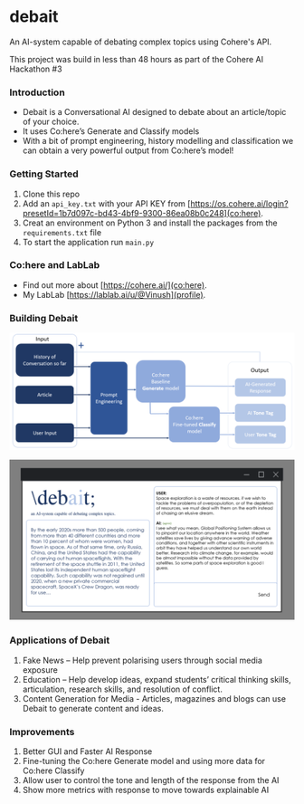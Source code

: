 # debait

An AI-system capable of debating complex topics using Cohere's API.

This project was build in less than 48 hours as part of the Cohere AI Hackathon #3

### Introduction

- Debait is a Conversational AI designed to debate about an article/topic of your choice.
- It uses Co:here’s Generate and Classify models
- With a bit of prompt engineering, history modelling and classification we can obtain a very powerful output from Co:here’s model!

### Getting Started

1. Clone this repo
2. Add an ``api_key.txt`` with your API KEY from [https://os.cohere.ai/login?presetId=1b7d097c-bd43-4bf9-9300-86ea08b0c248](co:here).
3. Creat an environment on Python 3 and install the packages from the ``requirements.txt`` file
3. To start the application run ``main.py``

### Co:here and LabLab

- Find out more about [https://cohere.ai/](co:here).
- My LabLab [https://lablab.ai/u/@Vinush](profile).

### Building Debait

![alt text](debait_model.png)

![alt text](debait_mock_up.png)

### Applications of Debait

1. Fake News – Help prevent polarising users through social media exposure
2. Education – Help develop ideas, expand students’ critical thinking skills, articulation, research skills, and resolution of conflict.
3. Content Generation for Media -  Articles, magazines and blogs can use Debait to generate content and ideas.

### Improvements

1. Better GUI and Faster AI Response
2. Fine-tuning the Co:here Generate model and using more data for Co:here Classify
3. Allow user to control the tone and length of the response from the AI
4. Show more metrics with response to move towards explainable AI
